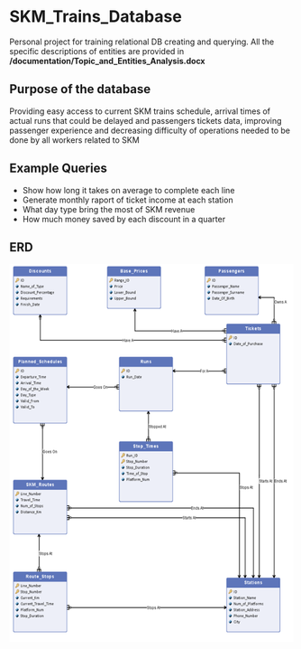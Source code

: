 # SKM_Trains_Database
Personal project for training relational DB creating and querying. All the specific descriptions of entities are provided in **/documentation/Topic_and_Entities_Analysis.docx**
## Purpose of the database
Providing easy access to current SKM trains schedule, arrival times of actual runs that could be delayed and passengers tickets data, improving passenger experience and decreasing difficulty of operations needed to be done by all workers related to SKM
## Example Queries
- Show how long it takes on average to complete each line
- Generate monthly raport of ticket income at each station
- What day type bring the most of SKM revenue
- How much money saved by each discount in a quarter
## ERD
![Database ERD diagram](/documentation/ERD.png)
